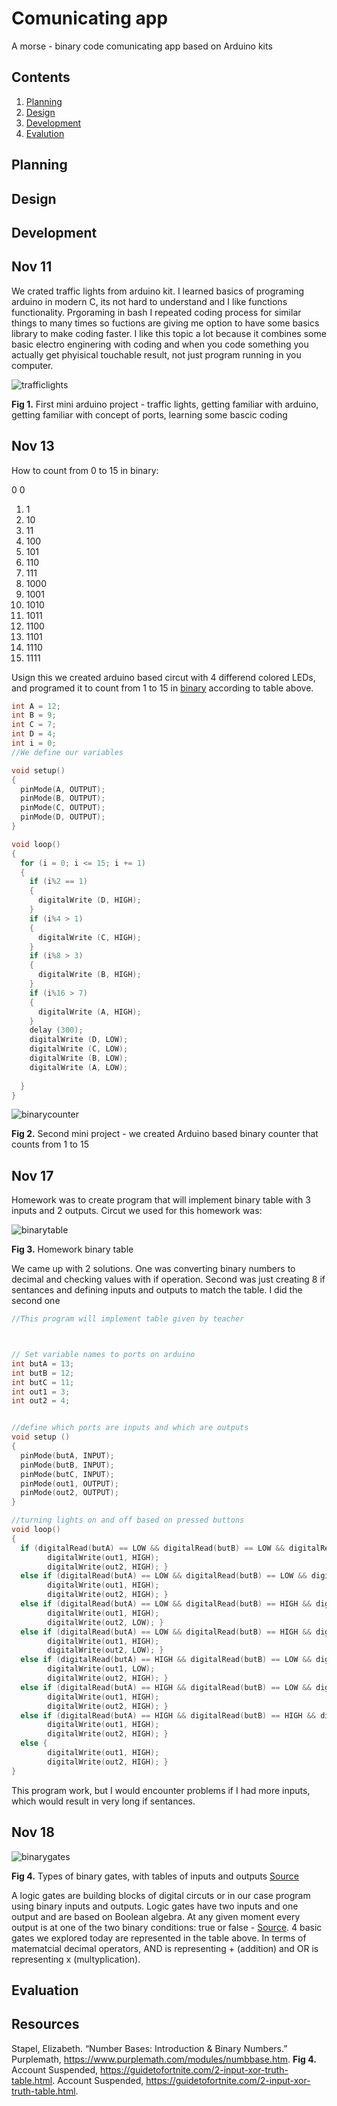 Comunicating app
====================

A morse - binary code comunicating app based on Arduino kits

Contents
---------
  1. [Planning](#planning)
  1. [Design](#design)
  1. [Development](#development)
  1. [Evalution](#evaluation)


Planning
-----------



Design
-------


Development
------------



Nov 11
--------
We crated traffic lights from arduino kit. I learned basics of programing arduino in modern C, its not hard to understand and I like functions functionality. Prgoraming in bash I repeated coding process for similar things to many times so fuctions are giving me option to have some basics library to make coding faster. I like this topic a lot because it combines some basic electro enginering with coding and when you code something you actually get phyisical touchable result, not just program running in you computer.

![trafficlights](trafficlights.gif)

**Fig 1.** First mini arduino project - traffic lights, getting familiar with arduino, getting familiar with concept of ports, learning some bascic coding

Nov 13
-------
How to count from 0 to 15 in binary:

0 0
1. 1
1. 10
1. 11
1. 100
1. 101
1. 110
1. 111
1. 1000
1. 1001
1. 1010
1. 1011
1. 1100
1. 1101
1. 1110
1. 1111

Usign this we created arduino based circut with 4 differend colored LEDs, and programed it to count from 1 to 15 in [binary](#resources)  according to table above. 
```c
int A = 12;
int B = 9;
int C = 7;
int D = 4;
int i = 0;
//We define our variables 

void setup()
{
  pinMode(A, OUTPUT);
  pinMode(B, OUTPUT);
  pinMode(C, OUTPUT);
  pinMode(D, OUTPUT);
}

void loop()
{
  for (i = 0; i <= 15; i += 1)
  {
    if (i%2 == 1)
    {
      digitalWrite (D, HIGH);
    } 
    if (i%4 > 1)
    {
      digitalWrite (C, HIGH);
    }
    if (i%8 > 3) 
    {
      digitalWrite (B, HIGH);
    }
    if (i%16 > 7)
    {
      digitalWrite (A, HIGH);
    }
    delay (300);
    digitalWrite (D, LOW);
    digitalWrite (C, LOW);
    digitalWrite (B, LOW);
    digitalWrite (A, LOW);
    
  }
}  
```

![binarycounter](binarycouner.gif)

**Fig 2.** Second mini project - we created Arduino based binary counter that counts from 1 to 15

Nov 17
----------
Homework was to create program that will implement binary table with 3 inputs and 2 outputs. Circut we used for this homework was:

![binarytable](binarytable.png)

**Fig 3.** Homework binary table

We came up with 2 solutions. One was converting binary numbers to decimal and checking values with if operation. Second was just creating 8 if sentances and defining inputs and outputs to match the table. I did the second one
```c
//This program will implement table given by teacher



// Set variable names to ports on arduino
int butA = 13;
int butB = 12;
int butC = 11;
int out1 = 3;
int out2 = 4;


//define which ports are inputs and which are outputs
void setup ()
{
  pinMode(butA, INPUT);
  pinMode(butB, INPUT);
  pinMode(butC, INPUT);
  pinMode(out1, OUTPUT);
  pinMode(out2, OUTPUT);
}

//turning lights on and off based on pressed buttons
void loop()
{
  if (digitalRead(butA) == LOW && digitalRead(butB) == LOW && digitalRead(butC) == LOW){
 		digitalWrite(out1, HIGH);
  		digitalWrite(out2, HIGH); }
  else if (digitalRead(butA) == LOW && digitalRead(butB) == LOW && digitalRead(butC) == HIGH){
 		digitalWrite(out1, HIGH);
  		digitalWrite(out2, HIGH); }
  else if (digitalRead(butA) == LOW && digitalRead(butB) == HIGH && digitalRead(butC) == LOW){
 		digitalWrite(out1, HIGH);
  		digitalWrite(out2, LOW); }
  else if (digitalRead(butA) == LOW && digitalRead(butB) == HIGH && digitalRead(butC) == HIGH){
 		digitalWrite(out1, HIGH);
  		digitalWrite(out2, LOW); }
  else if (digitalRead(butA) == HIGH && digitalRead(butB) == LOW && digitalRead(butC) == LOW){
 		digitalWrite(out1, LOW);
  		digitalWrite(out2, HIGH); }
  else if (digitalRead(butA) == HIGH && digitalRead(butB) == LOW && digitalRead(butC) == HIGH){
 		digitalWrite(out1, HIGH);
  		digitalWrite(out2, HIGH); }
  else if (digitalRead(butA) == HIGH && digitalRead(butB) == HIGH && digitalRead(butC) == LOW){
 		digitalWrite(out1, HIGH);
  		digitalWrite(out2, HIGH); }
  else {
 		digitalWrite(out1, HIGH);
  		digitalWrite(out2, HIGH); }
}
```
This program work, but I would encounter problems if I had more inputs, which would result in very long if sentances.

Nov 18
--------

![binarygates](gates.png)

**Fig 4.** Types of binary gates, with tables of inputs and outputs [Source](#Resources)

A logic gates are building blocks of digital circuts or in our case program using binary inputs and outputs. Logic gates have two inputs and one output and are based on Boolean algebra. At any given moment every output is at one of the two binary conditions: true or false - [Source](#Resources). 4 basic gates we explored today are represented in the table above. In terms of matematcial decimal operators, AND is representing + (addition) and OR is representing x (multyplication). 

Evaluation
-----------





Resources
----------
Stapel, Elizabeth. “Number Bases: Introduction & Binary Numbers.” Purplemath, https://www.purplemath.com/modules/numbbase.htm.
**Fig 4.** Account Suspended, https://guidetofortnite.com/2-input-xor-truth-table.html.
Account Suspended, https://guidetofortnite.com/2-input-xor-truth-table.html.
